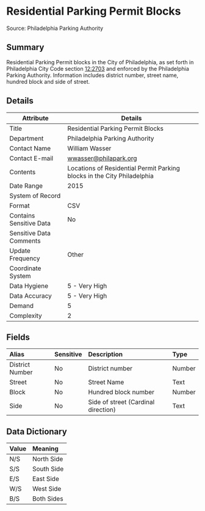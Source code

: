 # Residential Parking Permit Blocks

Source: Philadelphia Parking Authority

Summary
--------------------------
Residential Parking Permit blocks in the City of Philadelphia, as set forth in Philadelphia City Code section [12:2703](http://www.amlegal.com/nxt/gateway.dll/Pennsylvania/philadelphia_pa/thephiladelphiacode?f=templates$fn=default.htm$3.0$vid=amlegal:philadelphia_pa) and enforced by the Philadelphia Parking Authority. Information includes district number, street name, hundred block and side of street.

Details
-----------------

| Attribute | Details |
| ---------- |--------------|
| Title | Residential Parking Permit Blocks|
| Department | Philadelphia Parking Authority |
| Contact Name | William Wasser |
| Contact E-mail | wwasser@philapark.org |
| Contents | Locations of Residential Permit Parking blocks in the City Philadelphia|
| Date Range | 2015 |
| System of Record |  |
| Format | CSV |
| Contains Sensitive Data	| No |
| Sensitive Data Comments	|  |
| Update Frequency | Other |
| Coordinate System	|  |
| Data Hygiene | 5 - Very High |
| Data Accuracy | 5 - Very High |
| Demand | 5 |
| Complexity | 2 |



Fields
--------------------------

|Alias|Sensitive|Description|Type|
|:----|:-------------------|:------------|:------------|
|District Number|No | District number |Number |
|Street|	No | Street Name |	Text |
|Block|	No | Hundred block number |	Number |
|Side|	No | Side of street (Cardinal direction) |	Text |

Data Dictionary
--------------------------
|Value|Meaning|
|:----|:-------------------|
|N/S|North Side|
|S/S|South Side|
|E/S|East Side|
|W/S|West Side|
|B/S|Both Sides|